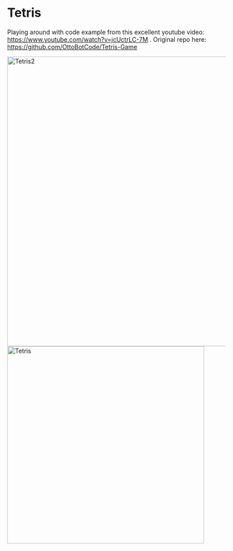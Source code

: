 # Tetris
Playing around with code example from this excellent youtube video: https://www.youtube.com/watch?v=jcUctrLC-7M . Original repo here: https://github.com/OttoBotCode/Tetris-Game

<img width="666" alt="Tetris2" src="https://user-images.githubusercontent.com/75210710/165583420-8f92e916-a5ee-4891-9407-3b26e5fbffca.png">

<img width="454" alt="Tetris" src="https://user-images.githubusercontent.com/75210710/165583115-1538758e-4b45-430e-b451-5ad3d2fa0861.png">
